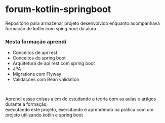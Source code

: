 # forum-kotlin-springboot
Repositório para armazenar projeto desenvolvido enquanto acompanhava formação de kotlin com sping boot da alura
<h3>Nesta formação aprendi</h3>
<ul>
  <li>Conceitos de api rest</li>
  <li>Conceitos do spring boot</li>
  <li>Arquitetura de api rest com spring boot</li>
  <li>JPA</li>
  <li>Migrations com Flyway</li>
  <li>Validações com Bean validation</li>
</ul>
<br>
<p>
  Aprendi essas coisas além de estudando a teoria com as aulas e artigos durante a formação, <br> 
  executando este projeto, exercitando e aprendendo na prática com um projeto utilizando kotlin e spring boot
</p>
